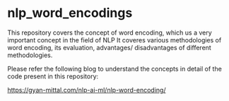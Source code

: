 # nlp_word_encodings
This repository covers the concept of word encoding, which us a very important concept in the field of NLP It coveres various methodologies of word encoding, its evaluation, advantages/ disadvantages of different methodologies.

Please refer the following blog to understand the concepts in detail of the code present in this repository:

https://gyan-mittal.com/nlp-ai-ml/nlp-word-encoding/
